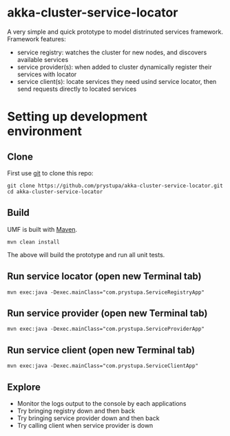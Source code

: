akka-cluster-service-locator
============================

A very simple and quick prototype to model distrinuted services framework.
Framework features:
  - service registry: watches the cluster for new nodes, and discovers available services
  - service provider(s): when added to cluster dynamically register their services with locator
  - service client(s): locate services they need usind service locator, then send requests directly to located services
  
  
# Setting up development environment

## Clone
First use [git](http://git-scm.com/) to clone this repo:

    git clone https://github.com/prystupa/akka-cluster-service-locator.git
    cd akka-cluster-service-locator

## Build
UMF is built with [Maven](http://maven.apache.org/).

    mvn clean install

The above will build the prototype and run all unit tests.

## Run service locator (open new Terminal tab)
    mvn exec:java -Dexec.mainClass="com.prystupa.ServiceRegistryApp"

## Run service provider (open new Terminal tab)
    mvn exec:java -Dexec.mainClass="com.prystupa.ServiceProviderApp"

## Run service client (open new Terminal tab)
    mvn exec:java -Dexec.mainClass="com.prystupa.ServiceClientApp"

## Explore
* Monitor the logs output to the console by each applications
* Try bringing registry down and then back
* Try bringing service provider down and then back
* Try calling client when service provider is down
